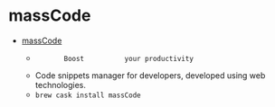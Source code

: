 # massCode
- [massCode](https://masscode.io/)
  -            Boost          your productivity        
  - Code snippets manager for developers, developed using web technologies.
  - `brew cask install massCode`
